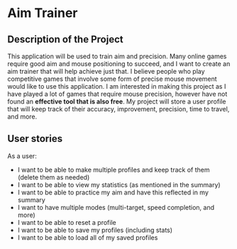 # Aim Trainer

## Description of the Project
This application will be used to train aim and precision. Many online games require good aim and mouse positioning to succeed, and I want to create an aim trainer that will help achieve just that. I believe people who play competitive games that involve some form of precise mouse movement would like to use this application. I am interested in making this project as I have played a lot of games that require mouse precision, however have not found an **effective tool that is also free**. My project will store a user profile that will keep track of their accuracy, improvement, precision, time to travel, and more.


## User stories
As a user:
- I want to be able to make multiple profiles and keep track of them (delete them as needed)
- I want to be able to view my statistics (as mentioned in the summary)
- I want to be able to practice my aim and have this reflected in my summary
- I want to have multiple modes (multi-target, speed completion, and more)
- I want to be able to reset a profile
- I want to be able to save my profiles (including stats)
- I want to be able to load all of my saved profiles